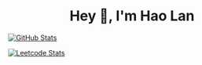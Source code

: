 <!--
**Hao-Lan/Hao-Lan** is a ✨ _special_ ✨ repository because its `README.md` (this file) appears on your GitHub profile.

Here are some ideas to get you started:

- 🔭 I’m currently working on ...
- 🌱 I’m currently learning ...
- 👯 I’m looking to collaborate on ...
- 🤔 I’m looking for help with ...
- 💬 Ask me about ...
- 📫 How to reach me: ...
- 😄 Pronouns: ...
- ⚡ Fun fact: ...
-->

<h1 style="text-align: center">Hey 👋, I'm Hao Lan</h1>

[![GitHub Stats](https://github-readme-stats.vercel.app/api?username=Hao-Lan&show_icons=true&count_private=true)](https://github.com/Hao-Lan)

[![Leetcode Stats](https://leetcode.card.workers.dev/?username=Hao-Lan&theme=default&font=source_code_pro&extension=activity)](https://leetcode.com/Hao-Lan)

